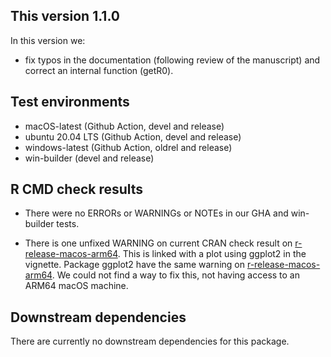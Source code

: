 ## This version 1.1.0
In this version we:
- fix typos in the documentation (following review of the manuscript) and correct an internal function (getR0).

## Test environments
* macOS-latest (Github Action, devel and release)
* ubuntu 20.04 LTS (Github Action, devel and release)
* windows-latest (Github Action, oldrel and release)
* win-builder (devel and release)

## R CMD check results

* There were no ERRORs or WARNINGs or NOTEs in our GHA and win-builder tests.

* There is one unfixed WARNING on current CRAN check result on [r-release-macos-arm64](https://www.r-project.org/nosvn/R.check/r-release-macos-arm64/nosoi-00check.html).
  This is linked with a plot using ggplot2 in the vignette.
  Package ggplot2 have the same warning on [r-release-macos-arm64](https://www.r-project.org/nosvn/R.check/r-release-macos-arm64/ggplot2-00check.html).
  We could not find a way to fix this, not having access to an ARM64 macOS machine.

## Downstream dependencies
There are currently no downstream dependencies for this package.

